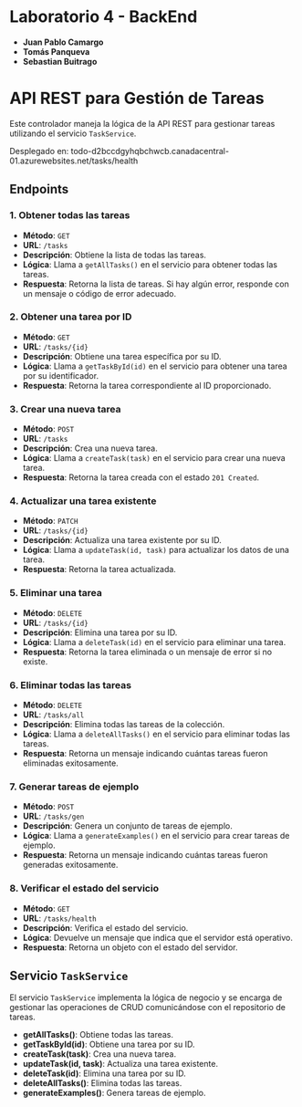 # Laboratorio 4 - BackEnd

- **Juan Pablo Camargo**
- **Tomás Panqueva**
- **Sebastian Buitrago**

# API REST para Gestión de Tareas

Este controlador maneja la lógica de la API REST para gestionar tareas utilizando el servicio `TaskService`.

Desplegado en: todo-d2bccdgyhqbchwcb.canadacentral-01.azurewebsites.net/tasks/health

## Endpoints

### 1. Obtener todas las tareas
- **Método**: `GET`
- **URL**: `/tasks`
- **Descripción**: Obtiene la lista de todas las tareas.
- **Lógica**: Llama a `getAllTasks()` en el servicio para obtener todas las tareas.
- **Respuesta**: Retorna la lista de tareas. Si hay algún error, responde con un mensaje o código de error adecuado.

### 2. Obtener una tarea por ID
- **Método**: `GET`
- **URL**: `/tasks/{id}`
- **Descripción**: Obtiene una tarea específica por su ID.
- **Lógica**: Llama a `getTaskById(id)` en el servicio para obtener una tarea por su identificador.
- **Respuesta**: Retorna la tarea correspondiente al ID proporcionado.

### 3. Crear una nueva tarea
- **Método**: `POST`
- **URL**: `/tasks`
- **Descripción**: Crea una nueva tarea.
- **Lógica**: Llama a `createTask(task)` en el servicio para crear una nueva tarea.
- **Respuesta**: Retorna la tarea creada con el estado `201 Created`.

### 4. Actualizar una tarea existente
- **Método**: `PATCH`
- **URL**: `/tasks/{id}`
- **Descripción**: Actualiza una tarea existente por su ID.
- **Lógica**: Llama a `updateTask(id, task)` para actualizar los datos de una tarea.
- **Respuesta**: Retorna la tarea actualizada.

### 5. Eliminar una tarea
- **Método**: `DELETE`
- **URL**: `/tasks/{id}`
- **Descripción**: Elimina una tarea por su ID.
- **Lógica**: Llama a `deleteTask(id)` en el servicio para eliminar una tarea.
- **Respuesta**: Retorna la tarea eliminada o un mensaje de error si no existe.

### 6. Eliminar todas las tareas
- **Método**: `DELETE`
- **URL**: `/tasks/all`
- **Descripción**: Elimina todas las tareas de la colección.
- **Lógica**: Llama a `deleteAllTasks()` en el servicio para eliminar todas las tareas.
- **Respuesta**: Retorna un mensaje indicando cuántas tareas fueron eliminadas exitosamente.

### 7. Generar tareas de ejemplo
- **Método**: `POST`
- **URL**: `/tasks/gen`
- **Descripción**: Genera un conjunto de tareas de ejemplo.
- **Lógica**: Llama a `generateExamples()` en el servicio para crear tareas de ejemplo.
- **Respuesta**: Retorna un mensaje indicando cuántas tareas fueron generadas exitosamente.

### 8. Verificar el estado del servicio
- **Método**: `GET`
- **URL**: `/tasks/health`
- **Descripción**: Verifica el estado del servicio.
- **Lógica**: Devuelve un mensaje que indica que el servidor está operativo.
- **Respuesta**: Retorna un objeto con el estado del servidor.

## Servicio `TaskService`

El servicio `TaskService` implementa la lógica de negocio y se encarga de gestionar las operaciones de CRUD comunicándose con el repositorio de tareas.

- **getAllTasks()**: Obtiene todas las tareas.
- **getTaskById(id)**: Obtiene una tarea por su ID.
- **createTask(task)**: Crea una nueva tarea.
- **updateTask(id, task)**: Actualiza una tarea existente.
- **deleteTask(id)**: Elimina una tarea por su ID.
- **deleteAllTasks()**: Elimina todas las tareas.
- **generateExamples()**: Genera tareas de ejemplo.
